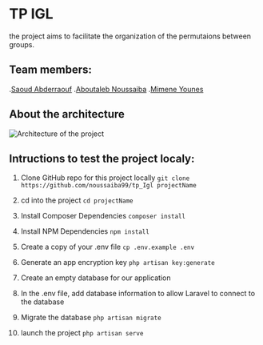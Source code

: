 # TP IGL
the project aims to facilitate the organization of the permutaions between groups.

## Team members:

.[Saoud Abderraouf](https://github.com/saoudiabderraouf)
.[Aboutaleb Noussaiba](https://github.com/noussaiba99)
.[Mimene Younes](https://github.com/younes38)

## About the architecture
![Architecture of the project](https://github.com/noussaiba99/tp_Igl/blob/master/soa.PNG)

## Intructions to test the project localy:
1. Clone GitHub repo for this project locally
`git clone https://github.com/noussaiba99/tp_Igl projectName`

2. cd into the project
`cd projectName`

3. Install Composer Dependencies
`composer install`

4. Install NPM Dependencies
`npm install`

5. Create a copy of your .env file
`cp .env.example .env`

6. Generate an app encryption key
`php artisan key:generate`

7. Create an empty database for our application

8. In the .env file, add database information to allow Laravel to connect to the database

9. Migrate the database
`php artisan migrate`

10. launch the project
`php artisan serve`
